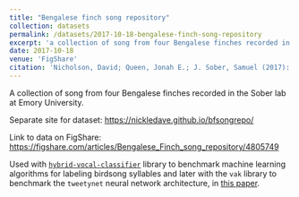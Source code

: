```yaml
---
title: "Bengalese finch song repository"
collection: datasets
permalink: /datasets/2017-10-18-bengalese-finch-song-repository
excerpt: 'a collection of song from four Bengalese finches recorded in the Sober lab at Emory University'
date: 2017-10-18
venue: 'FigShare'
citation: 'Nicholson, David; Queen, Jonah E.; J. Sober, Samuel (2017): Bengalese Finch song repository. figshare. Dataset. https://doi.org/10.6084/m9.figshare.4805749.v5'
---
```


A collection of song from four Bengalese finches recorded in the Sober lab at Emory University.

Separate site for dataset:
<https://nickledave.github.io/bfsongrepo/>

Link to data on FigShare:
<https://figshare.com/articles/Bengalese_Finch_song_repository/4805749>

Used with
[`hybrid-vocal-classifier`](https://hybrid-vocal-classifier.readthedocs.io/en/latest/)
library to benchmark machine learning algorithms for labeling birdsong syllables
and later with the `vak`  library to benchmark the `tweetynet` neural network
architecture, in [this paper](https://www.biorxiv.org/content/10.1101/2020.08.28.272088v2).
